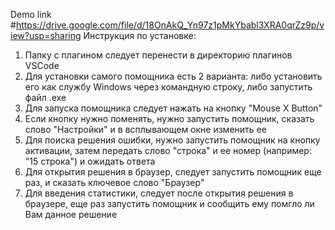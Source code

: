 Demo link
#https://drive.google.com/file/d/18OnAkQ_Yn97z1pMkYbabl3XRA0qrZz9p/view?usp=sharing
Инструкция по установке:
1. Папку с плагином следует перенести в директорию плагинов VSCode
2. Для установки самого помощника есть 2 варианта: либо установить его как службу Windows через командную строку, либо запустить файл .exe
3. Для запуска помощника следует нажать на кнопку "Mouse X Button"
4. Если кнопку нужно поменять, нужно запустить помощник, сказать слово "Настройки" и в всплывающем окне изменить ее
5. Для поиска решения ошибки, нужно запустить помощник на кнопку активации, затем передать слово "строка" и ее номер (например: "15 строка") и ожидать ответа
6. Для открытия решения в браузер, следует запустить помощник еще раз, и сказать ключевое слово "Браузер"
7. Для введения статистики, следует после открытия решения в браузере, еще раз запустить помощник и сообщить ему помгло ли Вам данное решение
